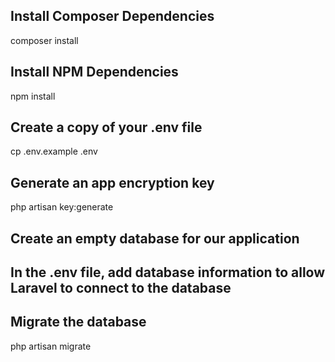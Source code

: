 
## Install Composer Dependencies
composer install

## Install NPM Dependencies
npm install

## Create a copy of your .env file
cp .env.example .env


## Generate an app encryption key
php artisan key:generate

## Create an empty database for our application

##  In the .env file, add database information to allow Laravel to connect to the database


## Migrate the database
php artisan migrate

